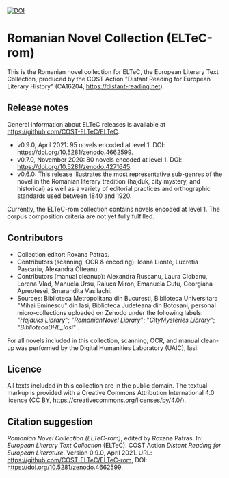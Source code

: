 [![DOI](https://zenodo.org/badge/DOI/10.5281/zenodo.3543111.svg)](https://doi.org/10.5281/zenodo.3543111)

# Romanian Novel Collection (ELTeC-rom)

This is the Romanian novel collection for ELTeC, the European Literary Text Collection, produced by the COST Action "Distant Reading for European Literary History" (CA16204, https://distant-reading.net).

## Release notes

General information about ELTeC releases is available at https://github.com/COST-ELTeC/ELTeC.

* v0.9.0, April 2021: 95 novels encoded at level 1. DOI: https://doi.org/10.5281/zenodo.4662599. 
* v0.7.0, November 2020: 80 novels encoded at level 1. DOI: https://doi.org/10.5281/zenodo.4271645. 
* v0.6.0: This release illustrates the most representative sub-genres of the novel in the Romanian literary tradition (hajduk, city mystery, and historical) as well as a variety of editorial practices and orthographic standards used between 1840 and 1920. 

Currently, the ELTeC-rom collection contains novels encoded at level 1. The corpus composition criteria are not yet fully fulfilled.

## Contributors

* Collection editor: Roxana Patras.
* Contributors (scanning, OCR & encoding): Ioana Lionte, Lucretia Pascariu, Alexandra Olteanu. 
* Contributors (manual cleanup): Alexandra Ruscanu, Laura Ciobanu, Lorena Vlad, Manuela Ursu, Raluca Miron, Emanuela Gutu, Georgiana Apreotesei, Smarandita Vasilachi.
* Sources: Biblioteca Metropolitana din Bucuresti, Biblioteca Universitara "Mihai Eminescu" din Iasi, Biblioteca Judeteana din Botosani, personal micro-collections uploaded on Zenodo under the following labels: "*Hajduks Library*"; "*RomanianNovel Library*"; "*CityMysteries Library*"; "*BibliotecaDHL_Iasi*" .

For all novels included in this collection, scanning, OCR, and manual clean-up was performed by the Digital Humanities Laboratory (UAIC), Iasi.

## Licence

All texts included in this collection are in the public domain. The textual markup is provided with a Creative Commons Attribution International 4.0 licence (CC BY, https://creativecommons.org/licenses/by/4.0/).

## Citation suggestion

*Romanian Novel Collection (ELTeC-rom)*, edited by Roxana Patras. In: *European Literary Text Collection* (ELTeC). COST Action *Distant Reading for European Literature*. Version 0.9.0, April 2021. URL: https://github.com/COST-ELTeC/ELTeC-rom, DOI: https://doi.org/10.5281/zenodo.4662599. 

